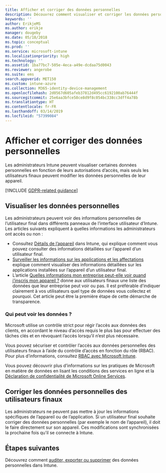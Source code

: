 ```yaml
---
title: Afficher et corriger des données personnelles
description: Découvrez comment visualiser et corriger les données personnelles.
keywords: ''
author: ErikjeMS
ms.author: erikje
manager: dougeby
ms.date: 05/18/2018
ms.topic: conceptual
ms.prod: ''
ms.service: microsoft-intune
ms.localizationpriority: high
ms.technology: ''
ms.assetid: 1ba77bc7-505e-4eca-a49e-dcdaa75d0043
ms.reviewer: angerobe
ms.suite: ems
search.appverid: MET150
ms.custom: intune-azure
ms.collection: M365-identity-device-management
ms.openlocfilehash: 2d0567d605afeb37812d495cc6192100ab76444f
ms.sourcegitcommit: 25e6aa3bfce58ce8d9f8c054bc338cc3dff4a78b
ms.translationtype: HT
ms.contentlocale: fr-FR
ms.lasthandoff: 03/14/2019
ms.locfileid: "57399084"
---
```

# <a name="view-and-correct-personal-data"></a>Afficher et corriger des données personnelles

Les administrateurs Intune peuvent visualiser certaines données personnelles en fonction de leurs autorisations d’accès, mais seuls les utilisateurs finaux peuvent modifier les données personnelles de leur appareil.

[!INCLUDE [GDPR-related guidance](./includes/gdpr-dsr-and-stp-note.md)]


## <a name="view-personal-data"></a>Visualiser les données personnelles

Les administrateurs peuvent voir des informations personnelles de l’utilisateur final dans différents panneaux de l’interface utilisateur d’Intune. Les articles suivants expliquent à quelles informations les administrateurs ont accès ou non :
- Consultez [Détails de l’appareil](device-inventory.md) dans Intune, qui explique comment vous pouvez consulter des informations détaillées sur l’appareil d’un utilisateur final.
- [Surveiller les informations sur les applications et les affectations](apps-monitor.md) explique comment visualiser des informations détaillées sur les applications installées sur l’appareil d’un utilisateur final.
- L’article [Quelles informations mon entreprise peut-elle voir quand j’inscris mon appareil ?](https://docs.microsoft.com/intune-user-help/what-info-can-your-company-see-when-you-enroll-your-device-in-intune) donne aux utilisateurs finaux une liste des données que leur entreprise peut voir ou pas. Il est préférable d’indiquer clairement à vos utilisateurs quel type de données vous collectez et pourquoi. Cet article peut être la première étape de cette démarche de transparence.

### <a name="who-can-view-the-data"></a>Qui peut voir les données ?

Microsoft utilise un contrôle strict pour régir l’accès aux données des clients, en accordant le niveau d’accès requis le plus bas pour effectuer des tâches clés et en révoquant l’accès lorsqu’il n’est plus nécessaire. 

Vous pouvez sécuriser et contrôler l’accès aux données personnelles des utilisateurs finaux à l’aide du contrôle d’accès en fonction du rôle (RBAC). Pour plus d’informations, consultez [RBAC avec Microsoft Intune](role-based-access-control.md).

Vous pouvez découvrir plus d’informations sur les pratiques de Microsoft en matière de données en lisant les conditions des services en ligne et la [Déclaration de confidentialité de Microsoft Online Services](http://go.microsoft.com/fwlink/p/?linkid=131004&clcid=0x409). 

## <a name="correct-end-user-personal-data"></a>Corriger les données personnelles des utilisateurs finaux

Les administrateurs ne peuvent pas mettre à jour les informations spécifiques de l’appareil ou de l’application. Si un utilisateur final souhaite corriger des données personnelles (par exemple le nom de l’appareil), il doit le faire directement sur son appareil. Ces modifications sont synchronisées la prochaine fois qu’il se connecte à Intune.


## <a name="next-steps"></a>Étapes suivantes

Découvrez comment [auditer, exporter ou supprimer](privacy-data-audit-export-delete.md) des données personnelles dans Intune.
